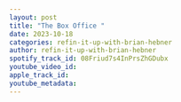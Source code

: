 ```yaml
---
layout: post
title: "The Box Office "
date: 2023-10-18
categories: refin-it-up-with-brian-hebner
author: refin-it-up-with-brian-hebner
spotify_track_id: 08Friud7s4InPrsZhGDubx
youtube_video_id: 
apple_track_id: 
youtube_metadata: 
---
```

